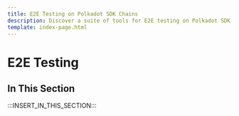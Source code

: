 ```yaml
---
title: E2E Testing on Polkadot SDK Chains
description: Discover a suite of tools for E2E testing on Polkadot SDK-based blockchains, including configuration management, automation, and debugging utilities.
template: index-page.html
---
```


# E2E Testing

## In This Section

:::INSERT_IN_THIS_SECTION:::